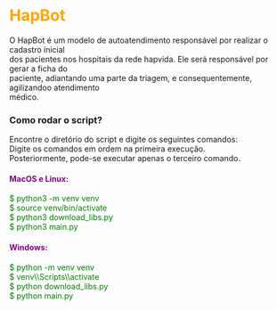 <h1 style="color: orange">HapBot</h1>
<p>O HapBot é um modelo de autoatendimento responsável por realizar o cadastro inicial<br>
dos pacientes nos hospitais da rede hapvida. Ele será responsável por gerar a ficha do<br>
paciente, adiantando uma parte da triagem, e consequentemente, agilizandoo atendimento<br>
médico.</p>

<h3>Como rodar o script?</h3>
<p>Encontre o diretório do script e digite os seguintes comandos:<br>
Digite os comandos em ordem na primeira execução.<br>
Posteriormente, pode-se executar apenas o terceiro comando.</p>
<h4 style="color: purple">MacOS e Linux:</h4>
<p style="color: green">
$ python3 -m venv venv<br>
$ source venv/bin/activate<br>
$ python3 download_libs.py<br>
$ python3 main.py</p>

<h4 style="color: purple">Windows:</h4>
<p style="color: green">
$ python -m venv venv<br>
$ venv\\Scripts\\activate<br>
$ python download_libs.py<br>
$ python main.py</p>